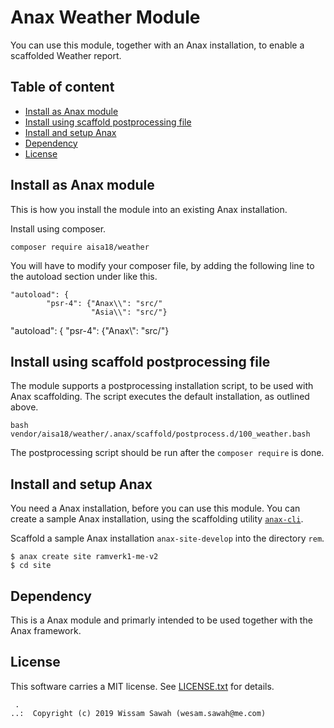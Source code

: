 Anax Weather Module
==================================

You can use this module, together with an Anax installation, to enable a scaffolded Weather report.



Table of content
------------------------------------

* [Install as Anax module](#Install-as-Anax-module)
* [Install using scaffold postprocessing file](#Install-using-scaffold-postprocessing-file)
* [Install and setup Anax](#Install-and-setup-Anax)
* [Dependency](#Dependency)
* [License](#License)


Install as Anax module
------------------------------------

This is how you install the module into an existing Anax installation.

Install using composer.

```
composer require aisa18/weather
```

You will have to modify your composer file, by adding the following line to the autoload section under like this.

```
"autoload": {
        "psr-4": {"Anax\\": "src/"
                  "Asia\\": "src/"}
```


"autoload": {
        "psr-4": {"Anax\\": "src/"}

Install using scaffold postprocessing file
------------------------------------

The module supports a postprocessing installation script, to be used with Anax scaffolding. The script executes the default installation, as outlined above.

```
bash vendor/aisa18/weather/.anax/scaffold/postprocess.d/100_weather.bash
```

The postprocessing script should be run after the `composer require` is done.


Install and setup Anax
------------------------------------

You need a Anax installation, before you can use this module. You can create a sample Anax installation, using the scaffolding utility [`anax-cli`](https://github.com/canax/anax-cli).

Scaffold a sample Anax installation `anax-site-develop` into the directory `rem`.

```
$ anax create site ramverk1-me-v2
$ cd site
```

Dependency
------------------

This is a Anax module and primarly intended to be used together with the Anax framework.



License
------------------

This software carries a MIT license. See [LICENSE.txt](LICENSE.txt) for details.



```
 .  
..:  Copyright (c) 2019 Wissam Sawah (wesam.sawah@me.com)
```
